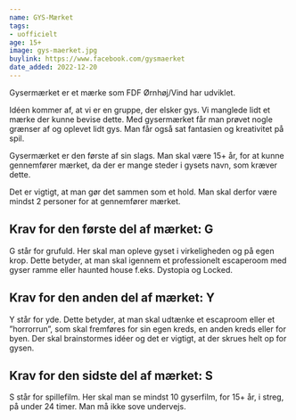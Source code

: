 ```yaml
---
name: GYS-Mærket
tags:
- uofficielt
age: 15+
image: gys-maerket.jpg
buylink: https://www.facebook.com/gysmaerket
date_added: 2022-12-20
---
```

Gysermærket er et mærke som FDF Ørnhøj/Vind har udviklet.

Idéen kommer af, at vi er en gruppe, der elsker gys. Vi manglede lidt et mærke der kunne bevise dette. Med gysermærket får man prøvet nogle grænser af og oplevet lidt gys. Man får også sat fantasien og kreativitet på spil.

Gysermærket er den første af sin slags.
Man skal være 15+ år, for at kunne gennemfører mærket, da der er mange steder i gysets navn, som kræver dette.

Det er vigtigt, at man gør det sammen som et hold. Man skal derfor være mindst 2 personer for at gennemfører mærket.

## Krav for den første del af mærket: G
G står for grufuld. Her skal man opleve gyset i virkeligheden og på egen krop. Dette betyder, at man skal igennem et professionelt escaperoom med gyser ramme eller haunted house f.eks. Dystopia og Locked.

## Krav for den anden del af mærket: Y
Y står for yde. Dette betyder, at man skal udtænke et escaproom eller et ”horrorrun”, som skal fremføres for sin egen kreds, en anden kreds eller for byen.
Der skal brainstormes idéer og det er vigtigt, at der skrues helt op for gysen.

## Krav for den sidste del af mærket: S
S står for spillefilm. Her skal man se mindst 10 gyserfilm, for 15+ år, i streg, på under 24 timer.
Man må ikke sove undervejs.
